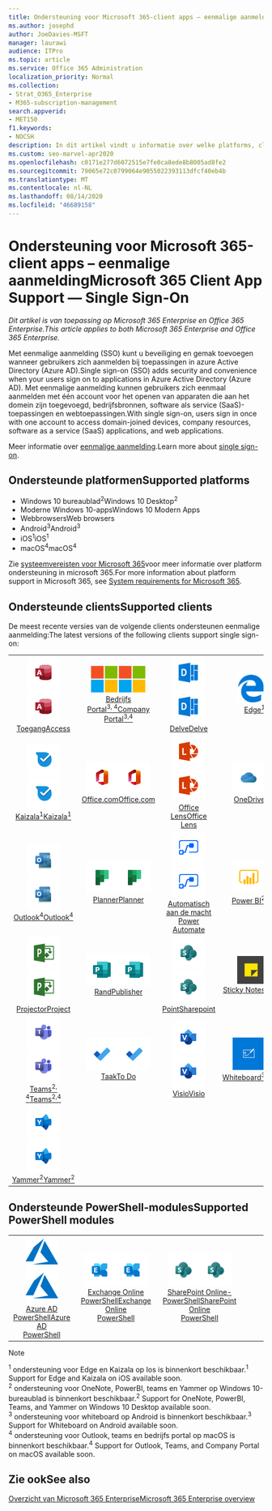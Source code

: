 ```yaml
---
title: Ondersteuning voor Microsoft 365-client apps – eenmalige aanmelding
ms.author: josephd
author: JoeDavies-MSFT
manager: laurawi
audience: ITPro
ms.topic: article
ms.service: Office 365 Administration
localization_priority: Normal
ms.collection:
- Strat_O365_Enterprise
- M365-subscription-management
search.appverid:
- MET150
f1.keywords:
- NOCSH
description: In dit artikel vindt u informatie over welke platforms, clients en PowerShell-modules eenmalige aanmelding voor Microsoft 365 ondersteunen.
ms.custom: seo-marvel-apr2020
ms.openlocfilehash: c0171e277d6072515e7fe0ca8ede8b8005ad8fe2
ms.sourcegitcommit: 79065e72c0799064e9055022393113dfcf40eb4b
ms.translationtype: MT
ms.contentlocale: nl-NL
ms.lasthandoff: 08/14/2020
ms.locfileid: "46689158"
---
```

# <a name="microsoft-365-client-app-support--single-sign-on"></a><span data-ttu-id="a90d9-103">Ondersteuning voor Microsoft 365-client apps – eenmalige aanmelding</span><span class="sxs-lookup"><span data-stu-id="a90d9-103">Microsoft 365 Client App Support — Single Sign-On</span></span>

<span data-ttu-id="a90d9-104">*Dit artikel is van toepassing op Microsoft 365 Enterprise en Office 365 Enterprise.*</span><span class="sxs-lookup"><span data-stu-id="a90d9-104">*This article applies to both Microsoft 365 Enterprise and Office 365 Enterprise.*</span></span>

<span data-ttu-id="a90d9-105">Met eenmalige aanmelding (SSO) kunt u beveiliging en gemak toevoegen wanneer gebruikers zich aanmelden bij toepassingen in azure Active Directory (Azure AD).</span><span class="sxs-lookup"><span data-stu-id="a90d9-105">Single sign-on (SSO) adds security and convenience when your users sign on to applications in Azure Active Directory (Azure AD).</span></span> <span data-ttu-id="a90d9-106">Met eenmalige aanmelding kunnen gebruikers zich eenmaal aanmelden met één account voor het openen van apparaten die aan het domein zijn toegevoegd, bedrijfsbronnen, software als service (SaaS)-toepassingen en webtoepassingen.</span><span class="sxs-lookup"><span data-stu-id="a90d9-106">With single sign-on, users sign in once with one account to access domain-joined devices, company resources, software as a service (SaaS) applications, and web applications.</span></span>

<span data-ttu-id="a90d9-107">Meer informatie over [eenmalige aanmelding](https://docs.microsoft.com/azure/active-directory/manage-apps/what-is-single-sign-on).</span><span class="sxs-lookup"><span data-stu-id="a90d9-107">Learn more about [single sign-on](https://docs.microsoft.com/azure/active-directory/manage-apps/what-is-single-sign-on).</span></span>

## <a name="supported-platforms"></a><span data-ttu-id="a90d9-108">Ondersteunde platformen</span><span class="sxs-lookup"><span data-stu-id="a90d9-108">Supported platforms</span></span>

 - <span data-ttu-id="a90d9-109">Windows 10 bureaublad<sup>2</sup></span><span class="sxs-lookup"><span data-stu-id="a90d9-109">Windows 10 Desktop<sup>2</sup></span></span>
 - <span data-ttu-id="a90d9-110">Moderne Windows 10-apps</span><span class="sxs-lookup"><span data-stu-id="a90d9-110">Windows 10 Modern Apps</span></span>
 - <span data-ttu-id="a90d9-111">Webbrowsers</span><span class="sxs-lookup"><span data-stu-id="a90d9-111">Web browsers</span></span>
 - <span data-ttu-id="a90d9-112">Android<sup>3</sup></span><span class="sxs-lookup"><span data-stu-id="a90d9-112">Android<sup>3</sup></span></span>
 - <span data-ttu-id="a90d9-113">iOS<sup>1</sup></span><span class="sxs-lookup"><span data-stu-id="a90d9-113">iOS<sup>1</sup></span></span>
 - <span data-ttu-id="a90d9-114">macOS<sup>4</sup></span><span class="sxs-lookup"><span data-stu-id="a90d9-114">macOS<sup>4</sup></span></span>

<span data-ttu-id="a90d9-115">Zie [systeemvereisten voor Microsoft 365](https://products.office.com/office-system-requirements)voor meer informatie over platform ondersteuning in microsoft 365.</span><span class="sxs-lookup"><span data-stu-id="a90d9-115">For more information about platform support in Microsoft 365, see [System requirements for Microsoft 365](https://products.office.com/office-system-requirements).</span></span>

## <a name="supported-clients"></a><span data-ttu-id="a90d9-116">Ondersteunde clients</span><span class="sxs-lookup"><span data-stu-id="a90d9-116">Supported clients</span></span>

<span data-ttu-id="a90d9-117">De meest recente versies van de volgende clients ondersteunen eenmalige aanmelding:</span><span class="sxs-lookup"><span data-stu-id="a90d9-117">The latest versions of the following clients support single sign-on:</span></span>

| | | | | | |
|:---:|:---:|:---:|:---:|:---:|:---:|
| <span data-ttu-id="a90d9-118">![Pictogram toegang](../media/o365-access-64x64.png)</span><span class="sxs-lookup"><span data-stu-id="a90d9-118">![Access icon](../media/o365-access-64x64.png)</span></span> <br> [<span data-ttu-id="a90d9-119">Toegang</span><span class="sxs-lookup"><span data-stu-id="a90d9-119">Access</span></span>](https://products.office.com/access) | <span data-ttu-id="a90d9-120">![Pictogram voor bedrijfsportal](../media/o365-microsoft-64x64.png)</span><span class="sxs-lookup"><span data-stu-id="a90d9-120">![Company portal icon](../media/o365-microsoft-64x64.png)</span></span> <br> [<span data-ttu-id="a90d9-121">Bedrijfs <br> Portal<sup>3, 4</sup></span><span class="sxs-lookup"><span data-stu-id="a90d9-121">Company <br> Portal<sup>3,4</sup> </span></span>](https://docs.microsoft.com/intune-user-help/sign-in-to-the-company-portal) | <span data-ttu-id="a90d9-122">![Pictogram Delve](../media/o365-delve-64x64.png)</span><span class="sxs-lookup"><span data-stu-id="a90d9-122">![Delve icon](../media/o365-delve-64x64.png)</span></span> <br> [<span data-ttu-id="a90d9-123">Delve</span><span class="sxs-lookup"><span data-stu-id="a90d9-123">Delve</span></span>](https://products.office.com/business/intelligent-search) | <span data-ttu-id="a90d9-124">![Pictogram Edge](../media/o365-edge-64x64.png)</span><span class="sxs-lookup"><span data-stu-id="a90d9-124">![Edge icon](../media/o365-edge-64x64.png)</span></span> <br> [<span data-ttu-id="a90d9-125">Edge<sup>1</sup></span><span class="sxs-lookup"><span data-stu-id="a90d9-125">Edge<sup>1</sup></span></span>](https://www.microsoft.com/windows/microsoft-edge) | <span data-ttu-id="a90d9-126">![Excel-pictogram](../media/o365-excel-64x64.png)</span><span class="sxs-lookup"><span data-stu-id="a90d9-126">![Excel icon](../media/o365-excel-64x64.png)</span></span> <br> [<span data-ttu-id="a90d9-127">Excel</span><span class="sxs-lookup"><span data-stu-id="a90d9-127">Excel</span></span>](https://products.office.com/excel) 
| <span data-ttu-id="a90d9-128">![Kaizala-pictogram](../media/o365-kaizala-64x64.png)</span><span class="sxs-lookup"><span data-stu-id="a90d9-128">![Kaizala icon](../media/o365-kaizala-64x64.png)</span></span> <br> [<span data-ttu-id="a90d9-129">Kaizala<sup>1</sup></span><span class="sxs-lookup"><span data-stu-id="a90d9-129">Kaizala<sup>1</sup></span></span>](https://products.office.com/en/business/microsoft-kaizala) | <span data-ttu-id="a90d9-130">![Office.com-pictogram](../media/o365-office-64x64.png)</span><span class="sxs-lookup"><span data-stu-id="a90d9-130">![Office.com icon](../media/o365-office-64x64.png)</span></span> <br> [<span data-ttu-id="a90d9-131">Office.com</span><span class="sxs-lookup"><span data-stu-id="a90d9-131">Office.com</span></span>](https://www.office.com/) | <span data-ttu-id="a90d9-132">![Lens pictogram](../media/o365-lens-64x64.png)</span><span class="sxs-lookup"><span data-stu-id="a90d9-132">![Lens icon](../media/o365-lens-64x64.png)</span></span> <br> [<span data-ttu-id="a90d9-133">Office Lens</span><span class="sxs-lookup"><span data-stu-id="a90d9-133">Office Lens</span></span>](https://www.microsoft.com/p/office-lens/9wzdncrfj3t8?activetab=pivot%3Aoverviewtab) | <span data-ttu-id="a90d9-134">![OneDrive voor bedrijven-pictogram](../media/o365-OneDrive-64x64.png)</span><span class="sxs-lookup"><span data-stu-id="a90d9-134">![OneDrive for Business icon](../media/o365-OneDrive-64x64.png)</span></span> <br> [<span data-ttu-id="a90d9-135">OneDrive</span><span class="sxs-lookup"><span data-stu-id="a90d9-135">OneDrive</span></span>](https://products.office.com/onedrive-for-business/online-cloud-storage) | <span data-ttu-id="a90d9-136">![OneNote-pictogram](../media/o365-OneNote-64x64.png)</span><span class="sxs-lookup"><span data-stu-id="a90d9-136">![OneNote icon](../media/o365-OneNote-64x64.png)</span></span> <br> [<span data-ttu-id="a90d9-137">OneNote<sup>2</sup></span><span class="sxs-lookup"><span data-stu-id="a90d9-137">OneNote<sup>2</sup></span></span>](https://products.office.com/onenote) 
| <span data-ttu-id="a90d9-138">![Outlook-pictogram](../media/o365-outlook-64x64.png)</span><span class="sxs-lookup"><span data-stu-id="a90d9-138">![Outlook icon](../media/o365-outlook-64x64.png)</span></span> <br> [<span data-ttu-id="a90d9-139">Outlook<sup>4</sup></span><span class="sxs-lookup"><span data-stu-id="a90d9-139">Outlook<sup>4</sup></span></span>](https://products.office.com/outlook) | <span data-ttu-id="a90d9-140">![Pictogram planner](../media/o365-planner-64x64.png)</span><span class="sxs-lookup"><span data-stu-id="a90d9-140">![Planner icon](../media/o365-planner-64x64.png)</span></span> <br> [<span data-ttu-id="a90d9-141">Planner</span><span class="sxs-lookup"><span data-stu-id="a90d9-141">Planner</span></span>](https://products.office.com/business/task-management-software) | <span data-ttu-id="a90d9-142">![Pictogram Power automatisch automatiseren](../media/o365-flow-64x64.png)</span><span class="sxs-lookup"><span data-stu-id="a90d9-142">![Power Automate icon](../media/o365-flow-64x64.png)</span></span> <br> [<span data-ttu-id="a90d9-143">Automatisch aan de macht <br></span><span class="sxs-lookup"><span data-stu-id="a90d9-143">Power <br> Automate</span></span>](https://flow.microsoft.com) | <span data-ttu-id="a90d9-144">![PowerBI-pictogram](../media/o365-powerbi-64x64.png)</span><span class="sxs-lookup"><span data-stu-id="a90d9-144">![PowerBI icon](../media/o365-powerbi-64x64.png)</span></span> <br> [<span data-ttu-id="a90d9-145">Power BI<sup>2</sup></span><span class="sxs-lookup"><span data-stu-id="a90d9-145">Power BI<sup>2</sup></span></span>](https://powerbi.microsoft.com)| <span data-ttu-id="a90d9-146">![PowerPoint-pictogram](../media/o365-powerpoint-64x64.png)</span><span class="sxs-lookup"><span data-stu-id="a90d9-146">![PowerPoint icon](../media/o365-powerpoint-64x64.png)</span></span> <br> [<span data-ttu-id="a90d9-147">PowerPoint</span><span class="sxs-lookup"><span data-stu-id="a90d9-147">PowerPoint</span></span>](https://products.office.com/powerpoint) 
| <span data-ttu-id="a90d9-148">![Project-pictogram](../media/o365-project-64x64.png)</span><span class="sxs-lookup"><span data-stu-id="a90d9-148">![Project icon](../media/o365-project-64x64.png)</span></span> <br> [<span data-ttu-id="a90d9-149">Projector</span><span class="sxs-lookup"><span data-stu-id="a90d9-149">Project</span></span>](https://products.office.com/project) | <span data-ttu-id="a90d9-150">![Publisher-pictogram](../media/o365-publisher-64x64.png)</span><span class="sxs-lookup"><span data-stu-id="a90d9-150">![Publisher icon](../media/o365-publisher-64x64.png)</span></span> <br> [<span data-ttu-id="a90d9-151">Rand</span><span class="sxs-lookup"><span data-stu-id="a90d9-151">Publisher</span></span>](https://products.office.com/publisher) | <span data-ttu-id="a90d9-152">![SharePoint-pictogram](../media/o365-sharepoint-64x64.png)</span><span class="sxs-lookup"><span data-stu-id="a90d9-152">![SharePoint icon](../media/o365-sharepoint-64x64.png)</span></span> <br> [<span data-ttu-id="a90d9-153">Point</span><span class="sxs-lookup"><span data-stu-id="a90d9-153">Sharepoint</span></span>](https://products.office.com/sharepoint) | <span data-ttu-id="a90d9-154">![Pictogram Sticky Notes](../media/o365-stickynotes-64x64.png)</span><span class="sxs-lookup"><span data-stu-id="a90d9-154">![Sticky Notes icon](../media/o365-stickynotes-64x64.png)</span></span> <br> [<span data-ttu-id="a90d9-155">Sticky Notes</span><span class="sxs-lookup"><span data-stu-id="a90d9-155">Sticky Notes</span></span>](https://www.microsoft.com/p/microsoft-sticky-notes/9nblggh4qghw)  | <span data-ttu-id="a90d9-156">![Sway-pictogram](../media/o365-sway-64x64.png)</span><span class="sxs-lookup"><span data-stu-id="a90d9-156">![Sway icon](../media/o365-sway-64x64.png)</span></span> <br> [<span data-ttu-id="a90d9-157">Sway</span><span class="sxs-lookup"><span data-stu-id="a90d9-157">Sway</span></span>](https://sway.com) 
| <span data-ttu-id="a90d9-158">![Pictogram teams](../media/o365-teams-64x64.png)</span><span class="sxs-lookup"><span data-stu-id="a90d9-158">![Teams icon](../media/o365-teams-64x64.png)</span></span> <br> [<span data-ttu-id="a90d9-159">Teams<sup>2, 4</sup></span><span class="sxs-lookup"><span data-stu-id="a90d9-159">Teams<sup>2,4</sup></span></span>](https://products.office.com/microsoft-teams/group-chat-software) | <span data-ttu-id="a90d9-160">![Pictogram taak](../media/o365-todo-64x64.png)</span><span class="sxs-lookup"><span data-stu-id="a90d9-160">![To Do icon](../media/o365-todo-64x64.png)</span></span> <br> [<span data-ttu-id="a90d9-161">Taak</span><span class="sxs-lookup"><span data-stu-id="a90d9-161">To Do</span></span>](https://todo.microsoft.com) | <span data-ttu-id="a90d9-162">![Visio-pictogram](../media/o365-visio-64x64.png)</span><span class="sxs-lookup"><span data-stu-id="a90d9-162">![Visio icon](../media/o365-visio-64x64.png)</span></span> <br> [<span data-ttu-id="a90d9-163">Visio</span><span class="sxs-lookup"><span data-stu-id="a90d9-163">Visio</span></span>](https://products.office.com/visio/flowchart-software) | <span data-ttu-id="a90d9-164">![Whiteboard pictogram](../media/o365-whiteboard-64x64.png)</span><span class="sxs-lookup"><span data-stu-id="a90d9-164">![Whiteboard icon](../media/o365-whiteboard-64x64.png)</span></span> <br> [<span data-ttu-id="a90d9-165">Whiteboard<sup>3</sup></span><span class="sxs-lookup"><span data-stu-id="a90d9-165">Whiteboard<sup>3</sup></span></span>](https://whiteboard.microsoft.com/) | <span data-ttu-id="a90d9-166">![Word-pictogram](../media/o365-word-64x64.png)</span><span class="sxs-lookup"><span data-stu-id="a90d9-166">![Word icon](../media/o365-word-64x64.png)</span></span> <br> [<span data-ttu-id="a90d9-167">Word</span><span class="sxs-lookup"><span data-stu-id="a90d9-167">Word</span></span>](https://products.office.com/word) 
| <span data-ttu-id="a90d9-168">![Pictogram Yammer](../media/o365-yammer-64x64.png)</span><span class="sxs-lookup"><span data-stu-id="a90d9-168">![Yammer icon](../media/o365-yammer-64x64.png)</span></span> <br> [<span data-ttu-id="a90d9-169">Yammer<sup>2</sup></span><span class="sxs-lookup"><span data-stu-id="a90d9-169">Yammer<sup>2</sup></span></span>](https://products.office.com/yammer/yammer-overview) |

## <a name="supported-powershell-modules"></a><span data-ttu-id="a90d9-170">Ondersteunde PowerShell-modules</span><span class="sxs-lookup"><span data-stu-id="a90d9-170">Supported PowerShell modules</span></span>

| | | | | | |
|:---:|:---:|:---:|:---:|:---:|:---:|
| <span data-ttu-id="a90d9-171">![Azure-pictogram](../media/o365-azure-64x64.png)</span><span class="sxs-lookup"><span data-stu-id="a90d9-171">![Azure icon](../media/o365-azure-64x64.png)</span></span> <br> [<span data-ttu-id="a90d9-172">Azure AD <br> PowerShell</span><span class="sxs-lookup"><span data-stu-id="a90d9-172">Azure AD <br> PowerShell</span></span>](https://docs.microsoft.com/powershell/azure/active-directory/overview?view=azureadps-2.0) | <span data-ttu-id="a90d9-173">![Pictogram Exchange](../media/o365-exchange-64x64.png)</span><span class="sxs-lookup"><span data-stu-id="a90d9-173">![Exchange icon](../media/o365-exchange-64x64.png)</span></span> <br> [<span data-ttu-id="a90d9-174">Exchange Online <br> PowerShell</span><span class="sxs-lookup"><span data-stu-id="a90d9-174">Exchange Online <br> PowerShell</span></span>](https://docs.microsoft.com/powershell/exchange/exchange-online/exchange-online-powershell?view=exchange-ps) | <span data-ttu-id="a90d9-175">![SharePoint-pictogram](../media/o365-sharepoint-64x64.png)</span><span class="sxs-lookup"><span data-stu-id="a90d9-175">![SharePoint icon](../media/o365-sharepoint-64x64.png)</span></span> <br> [<span data-ttu-id="a90d9-176">SharePoint Online- <br> PowerShell</span><span class="sxs-lookup"><span data-stu-id="a90d9-176">SharePoint Online <br> PowerShell</span></span>](https://docs.microsoft.com/powershell/sharepoint/sharepoint-online/connect-sharepoint-online)

> [!NOTE]
> <span data-ttu-id="a90d9-177"><sup>1</sup> ondersteuning voor Edge en Kaizala op Ios is binnenkort beschikbaar.</span><span class="sxs-lookup"><span data-stu-id="a90d9-177"><sup>1</sup> Support for Edge and Kaizala on iOS available soon.</span></span> <br>
> <span data-ttu-id="a90d9-178"><sup>2</sup> ondersteuning voor OneNote, PowerBI, teams en Yammer op Windows 10-bureaublad is binnenkort beschikbaar.</span><span class="sxs-lookup"><span data-stu-id="a90d9-178"><sup>2</sup> Support for OneNote, PowerBI, Teams, and Yammer on Windows 10 Desktop available soon.</span></span> <br>
> <span data-ttu-id="a90d9-179"><sup>3</sup> ondersteuning voor whiteboard op Android is binnenkort beschikbaar.</span><span class="sxs-lookup"><span data-stu-id="a90d9-179"><sup>3</sup> Support for Whiteboard on Android available soon.</span></span> <br>
> <span data-ttu-id="a90d9-180"><sup>4</sup> ondersteuning voor Outlook, teams en bedrijfs portal op macOS is binnenkort beschikbaar.</span><span class="sxs-lookup"><span data-stu-id="a90d9-180"><sup>4</sup> Support for Outlook, Teams, and Company Portal on macOS available soon.</span></span> <br>

## <a name="see-also"></a><span data-ttu-id="a90d9-181">Zie ook</span><span class="sxs-lookup"><span data-stu-id="a90d9-181">See also</span></span>

[<span data-ttu-id="a90d9-182">Overzicht van Microsoft 365 Enterprise</span><span class="sxs-lookup"><span data-stu-id="a90d9-182">Microsoft 365 Enterprise overview</span></span>](microsoft-365-overview.md)
